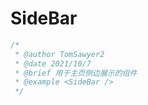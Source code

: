 # SideBar

```js
/*
 * @author TomSawyer2
 * @date 2021/10/7
 * @brief 用于主页侧边展示的组件
 * @example <SideBar />
 */
```
